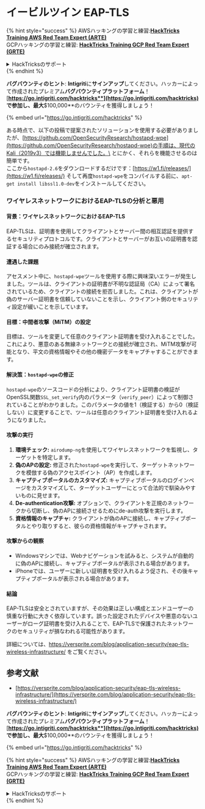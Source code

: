 # イービルツイン EAP-TLS

{% hint style="success" %}
AWSハッキングの学習と練習:<img src="/.gitbook/assets/arte.png" alt="" data-size="line">[**HackTricks Training AWS Red Team Expert (ARTE)**](https://training.hacktricks.xyz/courses/arte)<img src="/.gitbook/assets/arte.png" alt="" data-size="line">\
GCPハッキングの学習と練習: <img src="/.gitbook/assets/grte.png" alt="" data-size="line">[**HackTricks Training GCP Red Team Expert (GRTE)**<img src="/.gitbook/assets/grte.png" alt="" data-size="line">](https://training.hacktricks.xyz/courses/grte)

<details>

<summary>HackTricksのサポート</summary>

* [**サブスクリプションプラン**](https://github.com/sponsors/carlospolop)をチェック！
* 💬 [**Discordグループ**](https://discord.gg/hRep4RUj7f)に参加するか、[**telegramグループ**](https://t.me/peass)に参加するか、**Twitter** 🐦 [**@hacktricks\_live**](https://twitter.com/hacktricks\_live)**をフォロー**してください。
* **HackTricks**と**HackTricks Cloud**のGitHubリポジトリにPRを提出して、ハッキングテクニックを共有してください。

</details>
{% endhint %}

<img src="../../.gitbook/assets/i3.png" alt="" data-size="original">\
**バグバウンティのヒント**: **Intigriti**に**サインアップ**してください。ハッカーによって作成されたプレミアム**バグバウンティプラットフォーム**！[**https://go.intigriti.com/hacktricks**](https://go.intigriti.com/hacktricks) で参加し、最大**$100,000**のバウンティを獲得しましょう！

{% embed url="https://go.intigriti.com/hacktricks" %}

ある時点で、以下の投稿で提案されたソリューションを使用する必要がありましたが、[https://github.com/OpenSecurityResearch/hostapd-wpe](https://github.com/OpenSecurityResearch/hostapd-wpe)の手順は、現代のKali（2019v3）では機能しませんでした。\
とにかく、それらを機能させるのは簡単です。\
ここから`hostapd-2.6`をダウンロードするだけです：[https://w1.fi/releases/](https://w1.fi/releases/) そして再度`hostapd-wpe`をコンパイルする前に、`apt-get install libssl1.0-dev`をインストールしてください。

### ワイヤレスネットワークにおけるEAP-TLSの分析と悪用

#### 背景：ワイヤレスネットワークにおけるEAP-TLS
EAP-TLSは、証明書を使用してクライアントとサーバー間の相互認証を提供するセキュリティプロトコルです。クライアントとサーバーがお互いの証明書を認証する場合にのみ接続が確立されます。

#### 遭遇した課題
アセスメント中に、`hostapd-wpe`ツールを使用する際に興味深いエラーが発生しました。ツールは、クライアントの証明書が不明な認証局（CA）によって署名されているため、クライアントの接続を拒否しました。これは、クライアントが偽のサーバー証明書を信頼していないことを示し、クライアント側のセキュリティ設定が緩いことを示しています。

#### 目標：中間者攻撃（MiTM）の設定
目標は、ツールを変更して任意のクライアント証明書を受け入れることでした。これにより、悪意のある無線ネットワークとの接続が確立され、MiTM攻撃が可能となり、平文の資格情報やその他の機密データをキャプチャすることができます。

#### 解決策：`hostapd-wpe`の修正
`hostapd-wpe`のソースコードの分析により、クライアント証明書の検証がOpenSSL関数`SSL_set_verify`内のパラメータ（`verify_peer`）によって制御されていることがわかりました。このパラメータの値を1（検証する）から0（検証しない）に変更することで、ツールは任意のクライアント証明書を受け入れるようになりました。

#### 攻撃の実行
1. **環境チェック:** `airodump-ng`を使用してワイヤレスネットワークを監視し、ターゲットを特定します。
2. **偽のAPの設定:** 修正された`hostapd-wpe`を実行して、ターゲットネットワークを模倣する偽のアクセスポイント（AP）を作成します。
3. **キャプティブポータルのカスタマイズ:** キャプティブポータルのログインページをカスタマイズして、ターゲットユーザーにとって合法的で馴染みやすいものに見せます。
4. **De-authentication攻撃:** オプションで、クライアントを正規のネットワークから切断し、偽のAPに接続させるためにde-auth攻撃を実行します。
5. **資格情報のキャプチャ:** クライアントが偽のAPに接続し、キャプティブポータルとやり取りすると、彼らの資格情報がキャプチャされます。

#### 攻撃からの観察
- Windowsマシンでは、Webナビゲーションを試みると、システムが自動的に偽のAPに接続し、キャプティブポータルが表示される場合があります。
- iPhoneでは、ユーザーに新しい証明書を受け入れるよう促され、その後キャプティブポータルが表示される場合があります。

#### 結論
EAP-TLSは安全とされていますが、その効果は正しい構成とエンドユーザーの慎重な行動に大きく依存しています。誤った設定されたデバイスや悪意のないユーザーがローグ証明書を受け入れることで、EAP-TLSで保護されたネットワークのセキュリティが損なわれる可能性があります。

詳細については、https://versprite.com/blog/application-security/eap-tls-wireless-infrastructure/ をご覧ください。

## 参考文献
* [https://versprite.com/blog/application-security/eap-tls-wireless-infrastructure/](https://versprite.com/blog/application-security/eap-tls-wireless-infrastructure/)

<img src="../../.gitbook/assets/i3.png" alt="" data-size="original">\
**バグバウンティのヒント**: **Intigriti**に**サインアップ**してください。ハッカーによって作成されたプレミアム**バグバウンティプラットフォーム**！[**https://go.intigriti.com/hacktricks**](https://go.intigriti.com/hacktricks) で参加し、最大**$100,000**のバウンティを獲得しましょう！

{% embed url="https://go.intigriti.com/hacktricks" %}

{% hint style="success" %}
AWSハッキングの学習と練習:<img src="/.gitbook/assets/arte.png" alt="" data-size="line">[**HackTricks Training AWS Red Team Expert (ARTE)**](https://training.hacktricks.xyz/courses/arte)<img src="/.gitbook/assets/arte.png" alt="" data-size="line">\
GCPハッキングの学習と練習: <img src="/.gitbook/assets/grte.png" alt="" data-size="line">[**HackTricks Training GCP Red Team Expert (GRTE)**<img src="/.gitbook/assets/grte.png" alt="" data-size="line">](https://training.hacktricks.xyz/courses/grte)

<details>

<summary>HackTricksのサポート</summary>

* [**サブスクリプションプラン**](https://github.com/sponsors/carlospolop)をチェック！
* 💬 [**Discordグループ**](https://discord.gg/hRep4RUj7f)に参加するか、[**telegramグループ**](https://t.me/peass)に参加するか、**Twitter** 🐦 [**@hacktricks\_live**](https://twitter.com/hacktricks\_live)**をフォロー**してください。
* **HackTricks**と**HackTricks Cloud**のGitHubリポジトリにPRを提出して、ハッキングテクニックを共有してください。

</details>
{% endhint %}
